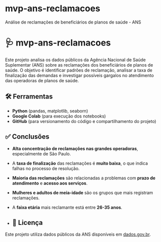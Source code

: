 # mvp-ans-reclamacoes
Análise de reclamações de beneficiários de planos de saúde - ANS

# 🩺 mvp-ans-reclamacoes

Este projeto analisa os dados públicos da Agência Nacional de Saúde Suplementar (ANS) sobre as reclamações dos beneficiários de planos de saúde. O objetivo é identificar padrões de reclamação, analisar a taxa de finalização das demandas e investigar possíveis gargalos no atendimento das operadoras de planos de saúde.
## 🛠️ Ferramentas

- **Python** (pandas, matplotlib, seaborn)
- **Google Colab** (para execução dos notebooks)
- **GitHub** (para versionamento do código e compartilhamento do projeto)
## ✅ Conclusões

- **Alta concentração de reclamações nas grandes operadoras**, especialmente de São Paulo.
- A **taxa de finalização** das reclamações é **muito baixa**, o que indica falhas no processo de resolução.
- **Maioria das reclamações** são relacionadas a problemas com **prazo de atendimento** e **acesso aos serviços**.
- **Mulheres e adultos de meia-idade** são os grupos que mais registram reclamações.
- A **faixa etária** mais reclamante está entre **26-35 anos**.

- ## 📌 Licença

Este projeto utiliza dados públicos da ANS disponíveis em [dados.gov.br](https://dados.gov.br).


